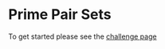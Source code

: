 # Prime Pair Sets

To get started please see the [challenge page](https://projecteuler.net/problem=60)
